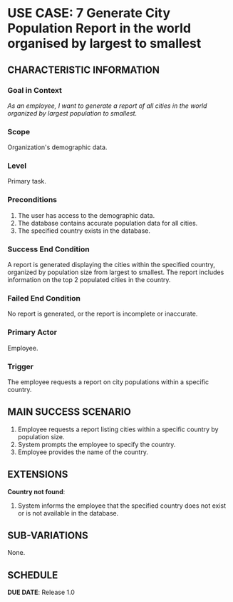 # USE CASE: 7 Generate City Population Report in the world organised by largest to smallest

## CHARACTERISTIC INFORMATION

### Goal in Context

*As an employee, I want to generate a report of all cities in the world organized by largest population to smallest.*

### Scope

Organization's demographic data.

### Level

Primary task.

### Preconditions

1. The user has access to the demographic data.
2. The database contains accurate population data for all cities.
3. The specified country exists in the database.

### Success End Condition

A report is generated displaying the cities within the specified country, organized by population size from largest to smallest. The report includes information on the top 2 populated cities in the country.

### Failed End Condition

No report is generated, or the report is incomplete or inaccurate.

### Primary Actor

Employee.

### Trigger

The employee requests a report on city populations within a specific country.

## MAIN SUCCESS SCENARIO

1. Employee requests a report listing cities within a specific country by population size.
2. System prompts the employee to specify the country.
3. Employee provides the name of the country.

## EXTENSIONS

**Country not found**:
   1. System informs the employee that the specified country does not exist or is not available in the database.

## SUB-VARIATIONS

None.

## SCHEDULE

**DUE DATE**: Release 1.0
